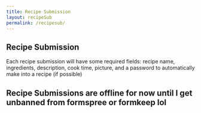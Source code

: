 ```yaml
---
title: Recipe Submission
layout: recipeSub
permalink: /recipesub/
---
```


<div>
  <h2>Recipe Submission</h2>
  <p>Each recipe submission will have some required fields:
  recipe name, ingredients, description, cook time, picture, and a password to automatically make into a recipe (if possible)</p>
</div>
<h2>Recipe Submissions are offline for now until I get unbanned from formspree or formkeep lol</h2>
<!-- {% include form.html %} -->
